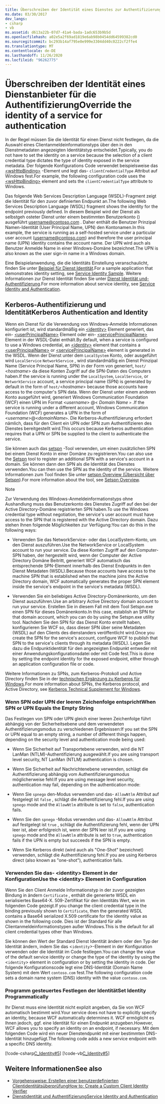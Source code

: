 ```yaml
---
title: Überschreiben der Identität eines Dienstes zur Authentifizierung
ms.date: 03/30/2017
dev_langs:
- csharp
- vb
ms.assetid: d613a22b-07d7-41a4-bada-1adc653b9b5d
ms.openlocfilehash: a02e5a2f69ad1819e6ab98b0454dd64599382cd0
ms.sourcegitcommit: bc293b14af795e0e999e3304dd40c0222cf2ffe4
ms.translationtype: MT
ms.contentlocale: de-DE
ms.lasthandoff: 11/26/2020
ms.locfileid: "96262775"
---
```

# <a name="override-the-identity-of-a-service-for-authentication"></a><span data-ttu-id="07dab-102">Überschreiben der Identität eines Dienstanbieter für die Authentifizierung</span><span class="sxs-lookup"><span data-stu-id="07dab-102">Override the identity of a service for authentication</span></span>

<span data-ttu-id="07dab-103">In der Regel müssen Sie die Identität für einen Dienst nicht festlegen, da die Auswahl eines Clientanmeldeinformationstyps über den in den Dienstmetadaten angezeigten Identitätstyp entscheidet.</span><span class="sxs-lookup"><span data-stu-id="07dab-103">Typically, you do not have to set the identity on a service because the selection of a client credential type dictates the type of identity exposed in the service metadata.</span></span> <span data-ttu-id="07dab-104">Der folgende Konfigurations Code verwendet beispielsweise das [\<wsHttpBinding>](../../configure-apps/file-schema/wcf/wshttpbinding.md) -Element und legt das- `clientCredentialType` Attribut auf Windows fest.</span><span class="sxs-lookup"><span data-stu-id="07dab-104">For example, the following configuration code uses the [\<wsHttpBinding>](../../configure-apps/file-schema/wcf/wshttpbinding.md) element and sets the `clientCredentialType` attribute to Windows.</span></span>  

 <span data-ttu-id="07dab-105">Das folgende Web Services Description Language (WSDL)-Fragment zeigt die Identität für den zuvor definierten Endpunkt an.</span><span class="sxs-lookup"><span data-stu-id="07dab-105">The following Web Services Description Language (WSDL) fragment shows the identity for the endpoint previously defined.</span></span> <span data-ttu-id="07dab-106">In diesem Beispiel wird der Dienst als selbstgeh osteter Dienst unter einem bestimmten Benutzerkonto () ausgeführt username@contoso.com . Daher enthält die Benutzer Prinzipal Namen-Identität (User Principal Name, UPN) den Kontonamen.</span><span class="sxs-lookup"><span data-stu-id="07dab-106">In this example, the service is running as a self-hosted service under a particular user account (username@contoso.com) and therefore the user principal name (UPN) identity contains the account name.</span></span> <span data-ttu-id="07dab-107">Der UPN wird auch als Benutzer Anmelde Name in einer Windows-Domäne bezeichnet.</span><span class="sxs-lookup"><span data-stu-id="07dab-107">The UPN is also known as the user sign-in name in a Windows domain.</span></span>  

 <span data-ttu-id="07dab-108">Eine Beispielanwendung, die die Identitäts Einstellung veranschaulicht, finden Sie unter [Beispiel für Dienst Identität](../samples/service-identity-sample.md).</span><span class="sxs-lookup"><span data-stu-id="07dab-108">For a sample application that demonstrates identity setting, see [Service Identity Sample](../samples/service-identity-sample.md).</span></span> <span data-ttu-id="07dab-109">Weitere Informationen zur Dienst Identität finden Sie unter [Dienst Identität und-Authentifizierung](../feature-details/service-identity-and-authentication.md).</span><span class="sxs-lookup"><span data-stu-id="07dab-109">For more information about service identity, see [Service Identity and Authentication](../feature-details/service-identity-and-authentication.md).</span></span>  
  
## <a name="kerberos-authentication-and-identity"></a><span data-ttu-id="07dab-110">Kerberos-Authentifizierung und Identität</span><span class="sxs-lookup"><span data-stu-id="07dab-110">Kerberos Authentication and Identity</span></span>  

 <span data-ttu-id="07dab-111">Wenn ein Dienst für die Verwendung von Windows-Anmelde Informationen konfiguriert ist, wird standardmäßig ein [\<identity>](../../configure-apps/file-schema/wcf/identity.md) Element generiert, das ein- [\<userPrincipalName>](../../configure-apps/file-schema/wcf/userprincipalname.md) Element oder ein- [\<servicePrincipalName>](../../configure-apps/file-schema/wcf/serviceprincipalname.md) Element in der WSDL-Datei enthält.</span><span class="sxs-lookup"><span data-stu-id="07dab-111">By default, when a service is configured to use a Windows credential, an [\<identity>](../../configure-apps/file-schema/wcf/identity.md) element that contains a [\<userPrincipalName>](../../configure-apps/file-schema/wcf/userprincipalname.md) or [\<servicePrincipalName>](../../configure-apps/file-schema/wcf/serviceprincipalname.md) element is generated in the WSDL.</span></span> <span data-ttu-id="07dab-112">Wenn der Dienst unter dem `LocalSystem` Konto, oder ausgeführt wird `LocalService` `NetworkService` , wird standardmäßig ein Dienst Prinzipal Name (Service Principal Name, SPN) in der Form von generiert, `host/` \<*hostname*> da diese Konten Zugriff auf die SPN-Daten des Computers haben.</span><span class="sxs-lookup"><span data-stu-id="07dab-112">If the service is running under the `LocalSystem`, `LocalService`, or `NetworkService` account, a service principal name (SPN) is generated by default in the form of `host/`\<*hostname*> because those accounts have access to the computer's SPN data.</span></span> <span data-ttu-id="07dab-113">Wenn der Dienst unter einem anderen Konto ausgeführt wird, generiert Windows Communication Foundation (WCF) einen UPN im Format \<*username*> @< *Domain Name* `>` .</span><span class="sxs-lookup"><span data-stu-id="07dab-113">If the service is running under a different account, Windows Communication Foundation (WCF) generates a UPN in the form of \<*username*>@<*domainName*`>`.</span></span> <span data-ttu-id="07dab-114">Die Kerberos-Authentifizierung erfordert nämlich, dass für den Client ein UPN oder SPN zum Authentifizieren des Dienstes bereitgestellt wird.</span><span class="sxs-lookup"><span data-stu-id="07dab-114">This occurs because Kerberos authentication requires that a UPN or SPN be supplied to the client to authenticate the service.</span></span>  
  
 <span data-ttu-id="07dab-115">Sie können auch das [setspn](/previous-versions/windows/it-pro/windows-server-2008-R2-and-2008/cc731241(v=ws.10)) -Tool verwenden, um einen zusätzlichen SPN bei einem Dienst Konto in einer Domäne zu registrieren.</span><span class="sxs-lookup"><span data-stu-id="07dab-115">You can also use the [Setspn](/previous-versions/windows/it-pro/windows-server-2008-R2-and-2008/cc731241(v=ws.10)) tool to register an additional SPN with a service's account in a domain.</span></span> <span data-ttu-id="07dab-116">Sie können dann den SPN als die Identität des Dienstes verwenden.</span><span class="sxs-lookup"><span data-stu-id="07dab-116">You can then use the SPN as the identity of the service.</span></span> <span data-ttu-id="07dab-117">Weitere Informationen zum Tool finden Sie unter [setspn Overview (Übersicht über Setspn](/previous-versions/windows/it-pro/windows-server-2003/cc773257(v=ws.10))).</span><span class="sxs-lookup"><span data-stu-id="07dab-117">For more information about the tool, see [Setspn Overview](/previous-versions/windows/it-pro/windows-server-2003/cc773257(v=ws.10)).</span></span>  
  
> [!NOTE]
> <span data-ttu-id="07dab-118">Zur Verwendung des Windows-Anmeldeinformationstyps ohne Aushandlung muss das Benutzerkonto des Dienstes Zugriff auf den bei der Active Directory-Domäne registrierten SPN haben.</span><span class="sxs-lookup"><span data-stu-id="07dab-118">To use the Windows credential type without negotiation, the service's user account must have access to the SPN that is registered with the Active Directory domain.</span></span> <span data-ttu-id="07dab-119">Dazu stehen Ihnen folgende Möglichkeiten zur Verfügung:</span><span class="sxs-lookup"><span data-stu-id="07dab-119">You can do this in the following ways:</span></span>  
  
- <span data-ttu-id="07dab-120">Verwenden Sie das NetworkService- oder das LocalSystem-Konto, um den Dienst auszuführen.</span><span class="sxs-lookup"><span data-stu-id="07dab-120">Use the NetworkService or LocalSystem account to run your service.</span></span> <span data-ttu-id="07dab-121">Da diese Konten Zugriff auf den Computer-SPN haben, der hergestellt wird, wenn der Computer der Active Directory Domäne Beitritt, generiert WCF automatisch das entsprechende SPN-Element innerhalb des Dienst Endpunkts in den Dienst Metadaten (WSDL).</span><span class="sxs-lookup"><span data-stu-id="07dab-121">Because those accounts have access to the machine SPN that is established when the machine joins the Active Directory domain, WCF automatically generates the proper SPN element inside the service's endpoint in the service's metadata (WSDL).</span></span>  
  
- <span data-ttu-id="07dab-122">Verwenden Sie ein beliebiges Active Directory-Domänenkonto, um den Dienst auszuführen.</span><span class="sxs-lookup"><span data-stu-id="07dab-122">Use an arbitrary Active Directory domain account to run your service.</span></span> <span data-ttu-id="07dab-123">Erstellen Sie in diesem Fall mit dem Tool Setspn.exe einen SPN für dieses Domänenkonto.</span><span class="sxs-lookup"><span data-stu-id="07dab-123">In this case, establish an SPN for that domain account, which you can do by using the Setspn.exe utility tool.</span></span> <span data-ttu-id="07dab-124">Nachdem Sie den SPN für das Dienst Konto erstellt haben, konfigurieren Sie WCF so, dass dieser SPN über seine Metadaten (WSDL) auf den Clients des dienstanders veröffentlicht wird.</span><span class="sxs-lookup"><span data-stu-id="07dab-124">Once you create the SPN for the service's account, configure WCF to publish that SPN to the service's clients through its metadata (WSDL).</span></span> <span data-ttu-id="07dab-125">Legen Sie dazu die Endpunktidentität für den angezeigten Endpunkt entweder mit einer Anwendungskonfigurationsdatei oder mit Code fest.</span><span class="sxs-lookup"><span data-stu-id="07dab-125">This is done by setting the endpoint identity for the exposed endpoint, either through an application configuration file or code.</span></span>  
  
 <span data-ttu-id="07dab-126">Weitere Informationen zu SPNs, zum Kerberos-Protokoll und Active Directory finden Sie in der [technischen Ergänzung zu Kerberos für Windows](/previous-versions/msp-n-p/ff649429(v=pandp.10)).</span><span class="sxs-lookup"><span data-stu-id="07dab-126">For more information about SPNs, the Kerberos protocol, and Active Directory, see [Kerberos Technical Supplement for Windows](/previous-versions/msp-n-p/ff649429(v=pandp.10)).</span></span>  
  
### <a name="when-spn-or-upn-equals-the-empty-string"></a><span data-ttu-id="07dab-127">Wenn SPN oder UPN der leeren Zeichenfolge entspricht</span><span class="sxs-lookup"><span data-stu-id="07dab-127">When SPN or UPN Equals the Empty String</span></span>  

 <span data-ttu-id="07dab-128">Das Festlegen von SPN oder UPN gleich einer leeren Zeichenfolge führt abhängig von der Sicherheitsebene und dem verwendeten Authentifizierungsmodus zu verschiedenen Ergebnissen:</span><span class="sxs-lookup"><span data-stu-id="07dab-128">If you set the SPN or UPN equal to an empty string, a number of different things happen, depending on the security level and authentication mode being used:</span></span>  
  
- <span data-ttu-id="07dab-129">Wenn Sie Sicherheit auf Transportebene verwenden, wird die NT LanMan (NTLM)-Authentifizierung ausgewählt.</span><span class="sxs-lookup"><span data-stu-id="07dab-129">If you are using transport level security, NT LanMan (NTLM) authentication is chosen.</span></span>  
  
- <span data-ttu-id="07dab-130">Wenn Sie Sicherheit auf Nachrichtenebene verwenden, schlägt die Authentifizierung abhängig vom Authentifizierungsmodus möglicherweise fehl:</span><span class="sxs-lookup"><span data-stu-id="07dab-130">If you are using message level security, authentication may fail, depending on the authentication mode:</span></span>  
  
- <span data-ttu-id="07dab-131">Wenn Sie `spnego` den-Modus verwenden und das- `AllowNtlm` Attribut auf festgelegt ist `false` , schlägt die Authentifizierung fehl.</span><span class="sxs-lookup"><span data-stu-id="07dab-131">If you are using `spnego` mode and the `AllowNtlm` attribute is set to `false`, authentication fails.</span></span>  
  
- <span data-ttu-id="07dab-132">Wenn Sie den `spnego` -Modus verwenden und das- `AllowNtlm` Attribut auf festgelegt ist `true` , schlägt die Authentifizierung fehl, wenn der UPN leer ist, aber erfolgreich ist, wenn der SPN leer ist.</span><span class="sxs-lookup"><span data-stu-id="07dab-132">If you are using `spnego` mode and the `AllowNtlm` attribute is set to `true`, authentication fails if the UPN is empty but succeeds if the SPN is empty.</span></span>  
  
- <span data-ttu-id="07dab-133">Wenn Sie Kerberos direkt (wird auch als "One-Shot" bezeichnet) verwenden, schlägt die Authentifizierung fehl.</span><span class="sxs-lookup"><span data-stu-id="07dab-133">If you are using Kerberos direct (also known as "one-shot"), authentication fails.</span></span>  
  
### <a name="use-the-identity-element-in-configuration"></a><span data-ttu-id="07dab-134">Verwenden Sie das- \<identity> Element in der Konfiguration</span><span class="sxs-lookup"><span data-stu-id="07dab-134">Use the \<identity> Element in Configuration</span></span>  

 <span data-ttu-id="07dab-135">Wenn Sie den Client Anmelde Informationstyp in der zuvor gezeigten Bindung in ändern `Certificate` , enthält die generierte WSDL ein serialisiertes Base64-X. 509-Zertifikat für den Identitäts Wert, wie im folgenden Code gezeigt.</span><span class="sxs-lookup"><span data-stu-id="07dab-135">If you change the client credential type in the binding previously shown to `Certificate`, then the generated WSDL contains a Base64 serialized X.509 certificate for the identity value as shown in the following code.</span></span> <span data-ttu-id="07dab-136">Dies ist der Standard für alle Clientanmeldeinformationstypen außer Windows.</span><span class="sxs-lookup"><span data-stu-id="07dab-136">This is the default for all client credential types other than Windows.</span></span>  

 <span data-ttu-id="07dab-137">Sie können den Wert der Standard Dienst Identität ändern oder den Typ der Identität ändern, indem Sie das <`identity`>-Element in der Konfiguration verwenden oder die Identität im Code festlegen.</span><span class="sxs-lookup"><span data-stu-id="07dab-137">You can change the value of the default service identity or change the type of the identity by using the <`identity`> element in configuration or by setting the identity in code.</span></span> <span data-ttu-id="07dab-138">Der folgende Konfigurationscode legt eine DNS-Identität (Domain Name System) mit dem Wert `contoso.com` fest.</span><span class="sxs-lookup"><span data-stu-id="07dab-138">The following configuration code sets a domain name system (DNS) identity with the value `contoso.com`.</span></span>  

### <a name="set-identity-programmatically"></a><span data-ttu-id="07dab-139">Programm gesteuertes Festlegen der Identität</span><span class="sxs-lookup"><span data-stu-id="07dab-139">Set Identity Programmatically</span></span>  

 <span data-ttu-id="07dab-140">Ihr Dienst muss eine Identität nicht explizit angeben, da Sie von WCF automatisch bestimmt wird.</span><span class="sxs-lookup"><span data-stu-id="07dab-140">Your service does not have to explicitly specify an identity, because WCF automatically determines it.</span></span> <span data-ttu-id="07dab-141">WCF ermöglicht es Ihnen jedoch, ggf. eine Identität für einen Endpunkt anzugeben.</span><span class="sxs-lookup"><span data-stu-id="07dab-141">However, WCF allows you to specify an identity on an endpoint, if necessary.</span></span> <span data-ttu-id="07dab-142">Mit dem folgenden Code wird ein neuer Dienstendpunkt mit einer bestimmten DNS-Identität hinzugefügt.</span><span class="sxs-lookup"><span data-stu-id="07dab-142">The following code adds a new service endpoint with a specific DNS identity.</span></span>  
  
 [!code-csharp[C_Identity#5](../../../../samples/snippets/csharp/VS_Snippets_CFX/c_identity/cs/source.cs#5)]
 [!code-vb[C_Identity#5](../../../../samples/snippets/visualbasic/VS_Snippets_CFX/c_identity/vb/source.vb#5)]  
  
## <a name="see-also"></a><span data-ttu-id="07dab-143">Weitere Informationen</span><span class="sxs-lookup"><span data-stu-id="07dab-143">See also</span></span>

- [<span data-ttu-id="07dab-144">Vorgehensweise: Erstellen einer benutzerdefinierten Clientidentitätsüberprüfung</span><span class="sxs-lookup"><span data-stu-id="07dab-144">How to: Create a Custom Client Identity Verifier</span></span>](how-to-create-a-custom-client-identity-verifier.md)
- [<span data-ttu-id="07dab-145">Dienstidentität und Authentifizierung</span><span class="sxs-lookup"><span data-stu-id="07dab-145">Service Identity and Authentication</span></span>](../feature-details/service-identity-and-authentication.md)
